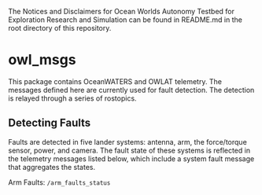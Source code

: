 The Notices and Disclaimers for Ocean Worlds Autonomy Testbed for
Exploration Research and Simulation can be found in README.md in the
root directory of this repository.

owl_msgs
===================

This package contains OceanWATERS and OWLAT telemetry. The messages
defined here are currently used for fault detection. The
detection is relayed through a series of rostopics.


## Detecting Faults

Faults are detected in five lander systems: antenna, arm, the
force/torque sensor, power, and camera.  The fault state of these
systems is reflected in the telemetry messages listed below, which
include a system fault message that aggregates the states.


Arm Faults: `/arm_faults_status`
